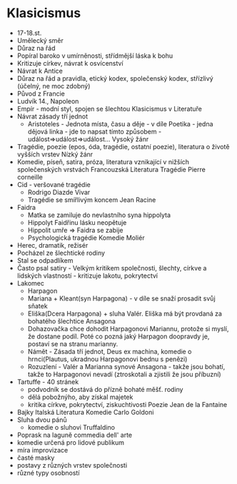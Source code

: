 # Klasicismus
* 17-18.st.
* Umělecký směr
* Důraz na řád
* Popíral baroko v umírněnosti, střídmější láska k bohu
* Kritizuje církev, návrat k osvícenství
* Návrat k Antice
* Důraz na řád a pravidla, etický kodex, společenský kodex, střízlivý (účelný, ne moc zdobný)
* Původ z Francie
* Ludvík 14., Napoleon
* Empír - modní styl, spojen se šlechtou
Klasicismus v Literatuře
* Návrat zásady tří jednot
  * Aristoteles - Jednota místa, času a děje - v díle Poetika - jedna dějová linka - jde to napsat tímto způsobem - událost=>událost=>událost…
Vysoký žánr
* Tragédie, poezie (epos, óda, tragédie, ostatní poezie), literatura o životě vyšších vrstev
Nízký žánr
* Komedie, píseň, satira, próza, literatura vznikající v nižších společenských vrstvách
Francouzská Literatura
Tragédie
Pierre corneille
* Cid - veršované tragédie
  * Rodrigo Diazde Vivar
  * Tragédie se smířlivým koncem
Jean Racine
* Faidra
  * Matka se zamiluje do nevlastního syna hippolyta
  * Hippolyt Faidřinu lásku neopětuje
  * Hippolit umře => Faidra se zabije
  * Psychologická tragédie
Komedie
Moliér
* Herec, dramatik, režisér
* Pocházel ze šlechtické rodiny
* Stal se odpadlíkem
* Často psal satiry - Velkým kritikem společnosti, šlechty, církve a lidských vlastností - kritizuje lakotu, pokrytectví
* Lakomec
  * Harpagon
  * Mariana + Kleant(syn Harpagona) - v díle se snaží prosadit svůj sňatek
  * Eliška(Dcera Harpagona) + sluha Valér. Eliška má být provdaná za bohatého šlechtice Ansagona
  * Dohazovačka chce dohodit Harpagonovi Mariannu, protože si myslí, že dostane podíl. Poté co pozná jaký Harpagon doopravdy je, postaví se na stranu marianny.
  * Námět - Zásada tří jednot, Deus ex machina, komedie o hrnci(Plautus, ukradnou Harpagonovi bednu s penězi)
  * Rozuzlení - Valér a Marianna synové Ansagona - takže jsou bohatí, takže to Harpagonovi nevadí (ztroskotali a zjistili že jsou příbuzní)
* Tartuffe - 40 stránek
  * podvodník se dostává do přízně bohaté měšť. rodiny
  * dělá pobožnýho, aby získal majetek
  * kritika církve, pokrytectví, ziskuchtivosti
Poezie
Jean de la Fantaine
* Bajky
Italská Literatura
Komedie
Carlo Goldoni
* Sluha dvou pánů
  * komedie o sluhovi Truffaldino
* Poprask na laguně
commedia dell' arte
* komedie určená pro lidové publikum
* míra improvizace
* časté masky
* postavy z různých vrstev společnosti
* různé typy osobností
